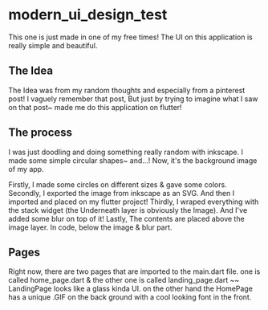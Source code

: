 # modern_ui_design_test

This one is just made in one of my free times! 
The UI on this application is really simple and beautiful.

## The Idea

  The Idea was from my random thoughts and especially from a pinterest post! I vaguely remember that post, But just by trying to imagine what I saw on that post~
  made me do this application on flutter! 
  
## The process
  
  I was just doodling and doing something really random with inkscape. I made some simple circular shapes~
and...! Now, it's the background image of my app.

  Firstly, I made some circles on different sizes & gave some colors.
  Secondly, I exported the image from inkscape as an SVG. And then I imported and placed on my flutter project!
  Thirdly, I wraped everything with the stack widget (the Underneath layer is obviously the Image). And I've added some blur on top of it!
  Lastly, The contents are placed above the image layer. In code, below the image & blur part.
  

## Pages
  Right now, there are two pages that are imported to the main.dart file. one is called home_page.dart & the other one is called landing_page.dart  ~~
  LandingPage looks like a glass kinda UI. on the other hand the HomePage has a unique .GIF on the back ground with a cool looking font in the front.
  
